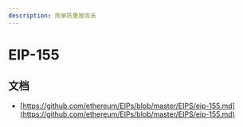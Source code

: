 ```yaml
---
description: 简单防重放攻击
---
```


# EIP-155

## 文档

* [https://github.com/ethereum/EIPs/blob/master/EIPS/eip-155.md](https://github.com/ethereum/EIPs/blob/master/EIPS/eip-155.md)

